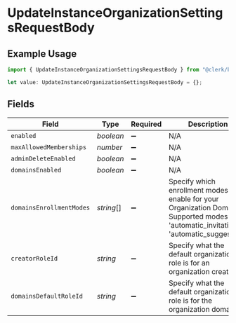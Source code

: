 # UpdateInstanceOrganizationSettingsRequestBody

## Example Usage

```typescript
import { UpdateInstanceOrganizationSettingsRequestBody } from "@clerk/backend-sdk/models/operations";

let value: UpdateInstanceOrganizationSettingsRequestBody = {};
```

## Fields

| Field                                                                                                                                        | Type                                                                                                                                         | Required                                                                                                                                     | Description                                                                                                                                  |
| -------------------------------------------------------------------------------------------------------------------------------------------- | -------------------------------------------------------------------------------------------------------------------------------------------- | -------------------------------------------------------------------------------------------------------------------------------------------- | -------------------------------------------------------------------------------------------------------------------------------------------- |
| `enabled`                                                                                                                                    | *boolean*                                                                                                                                    | :heavy_minus_sign:                                                                                                                           | N/A                                                                                                                                          |
| `maxAllowedMemberships`                                                                                                                      | *number*                                                                                                                                     | :heavy_minus_sign:                                                                                                                           | N/A                                                                                                                                          |
| `adminDeleteEnabled`                                                                                                                         | *boolean*                                                                                                                                    | :heavy_minus_sign:                                                                                                                           | N/A                                                                                                                                          |
| `domainsEnabled`                                                                                                                             | *boolean*                                                                                                                                    | :heavy_minus_sign:                                                                                                                           | N/A                                                                                                                                          |
| `domainsEnrollmentModes`                                                                                                                     | *string*[]                                                                                                                                   | :heavy_minus_sign:                                                                                                                           | Specify which enrollment modes to enable for your Organization Domains.<br/>Supported modes are 'automatic_invitation' & 'automatic_suggestion'. |
| `creatorRoleId`                                                                                                                              | *string*                                                                                                                                     | :heavy_minus_sign:                                                                                                                           | Specify what the default organization role is for an organization creator.                                                                   |
| `domainsDefaultRoleId`                                                                                                                       | *string*                                                                                                                                     | :heavy_minus_sign:                                                                                                                           | Specify what the default organization role is for the organization domains.                                                                  |